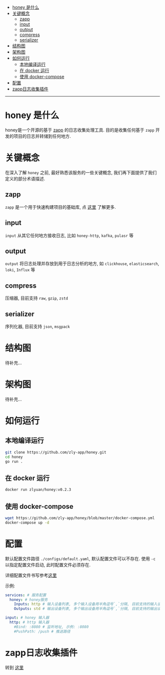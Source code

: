 
<!-- TOC -->

- [honey 是什么](#honey-是什么)
- [关键概念](#关键概念)
  - [zapp](#zapp)
  - [input](#input)
  - [output](#output)
  - [compress](#compress)
  - [serializer](#serializer)
- [结构图](#结构图)
- [架构图](#架构图)
- [如何运行](#如何运行)
  - [本地编译运行](#本地编译运行)
  - [在 docker 运行](#在-docker-运行)
  - [使用 docker-compose](#使用-docker-compose)
- [配置](#配置)
- [zapp日志收集插件](#zapp日志收集插件)

<!-- /TOC -->

---

# honey 是什么

honey是一个开源的基于 [zapp](https://github.com/zly-app/zapp) 的日志收集处理工具. 目的是收集任何基于 `zapp` 开发的项目的日志并转储到任何地方.

# 关键概念

在深入了解 `honey` 之前, 最好熟悉该服务的一些关键概念, 我们再下面提供了我们定义的部分术语描述.

## zapp

`zapp` 是一个用于快速构建项目的基础库, 点 [这里](https://github.com/zly-app/zapp) 了解更多.

## input

`input` 从其它任何地方接收日志, 比如 `honey-http`, `kafka`, `pulasr` 等

## output

`output` 将日志处理并存放到用于日志分析的地方, 如 `clickhouse`, `elasticsearch`, `loki`, `Influx` 等

## compress

压缩器, 目前支持 `raw`, `gzip`, `zstd`

## serializer

序列化器, 目前支持 `json`, `msgpack`

# 结构图

待补充...

# 架构图

待补充...

# 如何运行

## 本地编译运行

```sh
git clone https://github.com/zly-app/honey.git
cd honey
go run .
```

## 在 docker 运行

```sh
docker run zlyuan/honey:v0.2.3
```

## 使用 docker-compose

```sh
wget https://github.com/zly-app/honey/blob/master/docker-compose.yml
docker-compose up -d
```

# 配置

默认配置文件路径 `./configs/default.yaml`, 默认配置文件可以不存在. 使用 `-c` 以指定配置文件启动, 此时配置文件必须存在.

详细配置文件书写参考[这里](./configs/default.yaml)

示例:

```yaml
services: # 服务配置
  honey: # honey服务
    Inputs: http # 输入设备列表, 多个输入设备用半角逗号`,`分隔, 目前支持的输入设备: http
    Outputs: std # 输出设备列表, 多个输出设备用半角逗号`,`分隔, 目前支持的输出设备: std, honey-http, loki-http

input: # honey 输入器
  http: # http 输入器
    #Bind: :8080 # 监听地址, 示例: :8080
    #PushPath: /push # 推送路径
```

# zapp日志收集插件

转到 [这里](https://github.com/zly-app/plugin/tree/master/honey)
